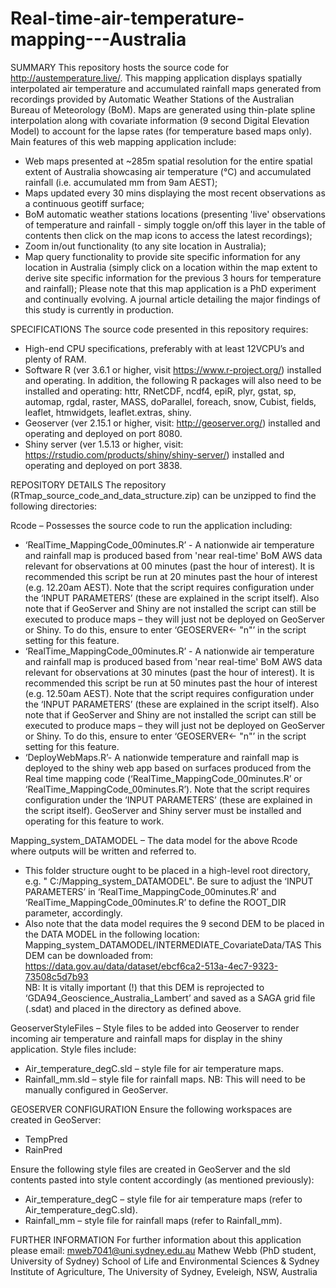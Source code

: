 # Real-time-air-temperature-mapping---Australia

SUMMARY
This repository hosts the source code for http://austemperature.live/.
This mapping application displays spatially interpolated air temperature and accumulated rainfall maps generated from recordings provided by Automatic Weather Stations of the Australian Bureau of Meteorology (BoM). Maps are generated using thin-plate spline interpolation along with covariate information (9 second Digital Elevation Model) to account for the lapse rates (for temperature based maps only). Main features  of this web mapping application include:
-	Web maps presented at ~285m spatial resolution for the entire spatial extent of Australia showcasing air temperature (°C) and accumulated rainfall (i.e. accumulated mm from 9am AEST);
-	Maps updated every 30 mins displaying the most recent observations as a continuous geotiff surface;
-	BoM automatic weather stations locations (presenting 'live' observations of temperature and rainfall - simply toggle on/off this layer in the table of contents then click on the map icons to access the latest recordings);
-	Zoom in/out functionality (to any site location in Australia); 
-	Map query functionality to provide site specific information for any location in Australia (simply click on a location within the map extent to derive site specific information for the previous 3 hours for temperature and rainfall);
Please note that this map application is a PhD experiment and continually evolving. A journal article detailing the major findings of this study is currently in production.

SPECIFICATIONS
The source code presented in this repository requires:
-	High-end CPU specifications, preferably with at least 12VCPU’s and plenty of RAM. 
-	Software R (ver 3.6.1 or higher, visit https://www.r-project.org/) installed and operating. In addition, the following R packages will also need to be installed and operating: httr, RNetCDF, ncdf4, epiR, plyr, gstat, sp, automap, rgdal, raster, MASS, doParallel, foreach, snow, Cubist, fields, leaflet, htmwidgets, leaflet.extras, shiny.
-	Geoserver (ver 2.15.1 or higher, visit: http://geoserver.org/) installed and operating and deployed on port 8080.
-	Shiny server (ver 1.5.13 or higher, visit: https://rstudio.com/products/shiny/shiny-server/) installed and operating and deployed on port 3838. 

REPOSITORY DETAILS
The repository (RTmap_source_code_and_data_structure.zip) can be unzipped to find the following directories:

Rcode – Possesses the source code to run the application including:
-	‘RealTime_MappingCode_00minutes.R’ - A nationwide air temperature and rainfall map is produced based from 'near real-time' BoM AWS data relevant for observations at 00 minutes (past the hour of interest). It is recommended this script be run at 20 minutes past the hour of interest (e.g. 12.20am AEST). Note that the script requires configuration under the ‘INPUT PARAMETERS’ (these are explained in the script itself). Also note that if GeoServer and Shiny are not installed the script can still be executed to produce maps – they will just not be deployed on GeoServer or Shiny. To do this, ensure to enter ‘GEOSERVER<- "n"’ in the script setting for this feature. 
-	‘RealTime_MappingCode_00minutes.R’ - A nationwide air temperature and rainfall map is produced based from 'near real-time' BoM AWS data relevant for observations at 30 minutes (past the hour of interest). It is recommended this script be run at 50 minutes past the hour of interest (e.g. 12.50am AEST). Note that the script requires configuration under the ‘INPUT PARAMETERS’ (these are explained in the script itself). Also note that if GeoServer and Shiny are not installed the script can still be executed to produce maps – they will just not be deployed on GeoServer or Shiny. To do this, ensure to enter ‘GEOSERVER<- "n"’ in the script setting for this feature.
-	‘DeployWebMaps.R’- A nationwide temperature and rainfall map is deployed to the shiny web app based on surfaces produced from the Real time mapping code (‘RealTime_MappingCode_00minutes.R’ or ‘RealTime_MappingCode_00minutes.R’). Note that the script requires configuration under the ‘INPUT PARAMETERS’ (these are explained in the script itself). GeoServer and Shiny server must be installed and operating for this feature to work.

Mapping_system_DATAMODEL – The data model for the above Rcode where outputs will be written and referred to. 
-	This folder structure ought to be placed in a high-level root directory, e.g. " C:/Mapping_system_DATAMODEL". Be sure to adjust the ‘INPUT PARAMETERS’ in ‘RealTime_MappingCode_00minutes.R’ and ‘RealTime_MappingCode_00minutes.R’ to define the ROOT_DIR parameter, accordingly. 
-	Also note that the data model requires the 9 second DEM to be placed in the DATA MODEL in the following location: Mapping_system_DATAMODEL/INTERMEDIATE_CovariateData/TAS
This DEM can be downloaded from:
https://data.gov.au/data/dataset/ebcf6ca2-513a-4ec7-9323-73508c5d7b93  
NB: It is vitally important (!) that this DEM is reprojected to ‘GDA94_Geoscience_Australia_Lambert’ and saved as a SAGA grid file (.sdat) and placed in the directory as defined above.

GeoserverStyleFiles – Style files to be added into Geoserver to render incoming air temperature and rainfall maps for display in the shiny application. Style files include:
-	Air_temperature_degC.sld – style file for air temperature maps.
-	Rainfall_mm.sld – style file for rainfall maps.
NB: This will need to be manually configured in GeoServer.

GEOSERVER CONFIGURATION
Ensure the following workspaces are created in GeoServer: 
-	TempPred
-	RainPred

Ensure the following style files are created in GeoServer and the sld contents pasted into style content accordingly (as mentioned previously):
-	Air_temperature_degC – style file for air temperature maps (refer to Air_temperature_degC.sld).
-	Rainfall_mm – style file for rainfall maps (refer to Rainfall_mm).

FURTHER INFORMATION
For further information about this application please email:
mweb7041@uni.sydney.edu.au
Mathew Webb (PhD student, University of Sydney)
School of Life and Environmental Sciences & Sydney Institute of Agriculture, The University of Sydney, Eveleigh, NSW, Australia

